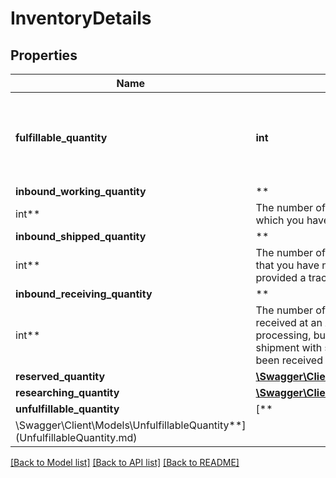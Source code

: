 # InventoryDetails

## Properties

Name | Type | Description | Notes
------------ | ------------- | ------------- | -------------
**fulfillable_quantity** | **int** | The item quantity that can be picked, packed, and shipped. | [optional]
**inbound_working_quantity** | **
int** | The number of units in an inbound shipment for which you have notified Amazon. | [optional]
**inbound_shipped_quantity** | **
int** | The number of units in an inbound shipment that you have notified Amazon about and have provided a tracking number. | [optional]
**inbound_receiving_quantity** | **
int** | The number of units that have not yet been received at an Amazon fulfillment center for processing, but are part of an inbound shipment with some units that have already been received and processed. | [optional]
**reserved_quantity** | [**\Swagger\Client\Models\ReservedQuantity**](ReservedQuantity.md) |  | [optional]
**researching_quantity** | [**\Swagger\Client\Models\ResearchingQuantity**](ResearchingQuantity.md) |  | [optional]
**unfulfillable_quantity** | [**
\Swagger\Client\Models\UnfulfillableQuantity**](UnfulfillableQuantity.md) |  | [optional]

[[Back to Model list]](../../README.md#documentation-for-models) [[Back to API list]](../../README.md#documentation-for-api-endpoints) [[Back to README]](../../README.md)

